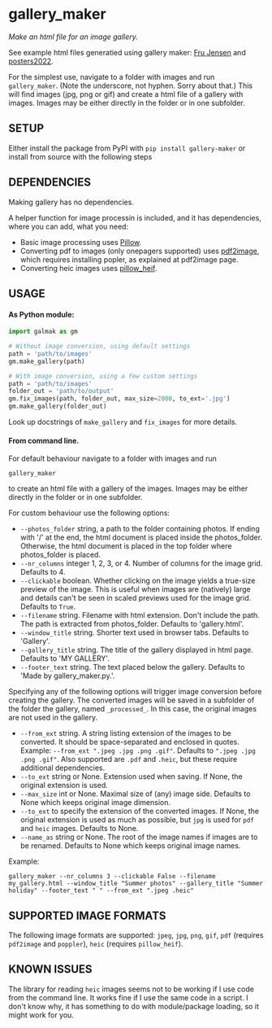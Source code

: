 # gallery_maker
*Make an html file for an image gallery.*

See example html files generatied using gallery maker: [Fru Jensen](https://vedranaa.github.io/FJ/) and [posters2022](https://www2.imm.dtu.dk/courses/02506/posters2022.html).

For the simplest use, navigate to a folder with images and run `gallery_maker`. (Note the underscore, not hyphen. Sorry about that.) This will find images (jpg, png or gif) and create a html file of a gallery with images. Images may be either directly in the folder or in one subfolder.

 

## SETUP
Either install the package from PyPI with `pip install gallery-maker` or install from source with the following steps

## DEPENDENCIES
Making gallery has no dependencies.

A helper function for image processin is included, and it has dependencies, where you can add, what you need: 
- Basic image processing uses [Pillow](https://pypi.org/project/pillow/).
- Converting pdf to images (only onepagers supported) uses [pdf2image](https://pypi.org/project/pdf2image/), which requires installing popler, as explained at pdf2image page.
- Converting heic images uses [pillow_heif](https://pypi.org/project/pillow-heif/).

## USAGE
#### As Python module:
```python
import galmak as gm

# Without image conversion, using default settings
path = 'path/to/images'
gm.make_gallery(path)

# With image conversion, using a few custom settings
path = 'path/to/images'
folder_out = 'path/to/output'
gm.fix_images(path, folder_out, max_size=2000, to_ext='.jpg')
gm.make_gallery(folder_out)
```
Look up docstrings of `make_gallery` and `fix_images` for more details.


#### From command line. 

For default behaviour navigate to a folder with images and run 
```
gallery_maker
```
to create an html file with a gallery of the images. Images may be either directly in the folder or in one subfolder. 

For custom behaviour use the following options:
- `--photos_folder` string, a path to the folder containing photos. If ending with '/' at the end, the html document is placed inside the photos_folder. Otherwise, the html document is placed in the top folder where photos_folder is placed.
- `--nr_columns` integer 1, 2, 3, or 4. Number of columns for the image grid. Defaults to 4.
- `--clickable` boolean. Whether clicking on the image yields a true-size preview of the image. This is useful when images are (natively) large and details can't be seen in scaled previews used for the image grid. Defaults to `True`.
- `--filename` string. Filename with html extension. Don't include the path. The path is extracted from photos_folder. Defaults to 'gallery.html'.
- `--window_title` string. Shorter text used in browser tabs. Defaults to 'Gallery'.
- `--gallery_title` string. The title of the gallery displayed in html page. Defaults to 'MY GALLERY'.
- `--footer_text` string. The text placed below the gallery. Defaults to 'Made by gallery_maker.py.'.

Specifying any of the following options will trigger image conversion before creating the gallery. The converted images will be saved in a subfolder of the folder the gallery, named `_processed_`. In this case, the original images are not used in the gallery.

- `--from_ext` string. A string listing extension of the images to be converted. It should be space-separated and enclosed in quotes. Example: `--from_ext ".jpeg .jpg .png .gif"`. Defaults to `".jpeg .jpg .png .gif"`. Also supported are `.pdf` and `.heic`, but these require additional dependencies.
- `--to_ext` string or None. Extension used when saving. If None, the original extension is used. 
- `--max_size` int or None. Maximal size of (any) image side. Defaults to None which keeps original image dimension.
- `--to_ext` to specify the extension of the converted images. If None, the original extension is used as much as possible, but `jpg` is used for `pdf` and `heic` images. Defaults to None.
- `--name_as` string or None. The root of the image names if images are to be renamed. Defaults to None which keeps original image names.

Example:
```
gallery_maker --nr_columns 3 --clickable False --filename my_gallery.html --window_title "Summer photos" --gallery_title "Summer holiday" --footer_text " " --from_ext ".jpeg .heic" 
```

## SUPPORTED IMAGE FORMATS
The following image formats are supported: `jpeg`, `jpg`, `png`, `gif`, `pdf` (requires `pdf2image` and `poppler`), `heic` (requires `pillow_heif`).
  
## KNOWN ISSUES
The library for reading `heic` images seems not to be working if I use code from the command line. It works fine if I use the same code in a script. I don't know why, it has something to do with module/package loading, so it might work for you.




